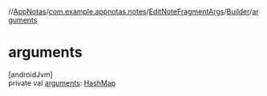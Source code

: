 //[AppNotas](../../../../index.md)/[com.example.appnotas.notes](../../index.md)/[EditNoteFragmentArgs](../index.md)/[Builder](index.md)/[arguments](arguments.md)

# arguments

[androidJvm]\
private val [arguments](arguments.md): [HashMap](https://developer.android.com/reference/kotlin/java/util/HashMap.html)
